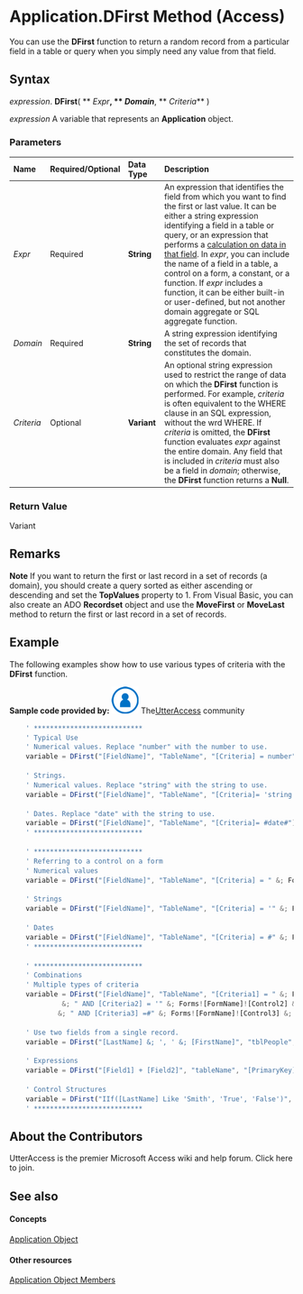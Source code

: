 
# Application.DFirst Method (Access)

You can use the  **DFirst** function to return a random record from a particular field in a table or query when you simply need any value from that field.


## Syntax

 _expression_. **DFirst**( ** _Expr_**, ** _Domain_**, ** _Criteria_** )

 _expression_ A variable that represents an **Application** object.


### Parameters



|**Name**|**Required/Optional**|**Data Type**|**Description**|
|:-----|:-----|:-----|:-----|
| _Expr_|Required|**String**|An expression that identifies the field from which you want to find the first or last value. It can be either a string expression identifying a field in a table or query, or an expression that performs a [calculation on data in that field](73c27d1c-0a3c-03e4-c17c-337133d7b316.md). In  _expr_, you can include the name of a field in a table, a control on a form, a constant, or a function. If  _expr_ includes a function, it can be either built-in or user-defined, but not another domain aggregate or SQL aggregate function.|
| _Domain_|Required|**String**|A string expression identifying the set of records that constitutes the domain.|
| _Criteria_|Optional|**Variant**|An optional string expression used to restrict the range of data on which the  **DFirst** function is performed. For example, _criteria_ is often equivalent to the WHERE clause in an SQL expression, without the wrd WHERE. If _criteria_ is omitted, the **DFirst** function evaluates _expr_ against the entire domain. Any field that is included in _criteria_ must also be a field in _domain_; otherwise, the  **DFirst** function returns a **Null**.|

### Return Value

Variant


## Remarks




 **Note**   If you want to return the first or last record in a set of records (a domain), you should create a query sorted as either ascending or descending and set the **TopValues** property to 1. From Visual Basic, you can also create an ADO **Recordset** object and use the **MoveFirst** or **MoveLast** method to return the first or last record in a set of records.


## Example



The following examples show how to use various types of criteria with the  **DFirst** function.

 **Sample code provided by:**
![Community Member Icon](images/8b9774c4-6c97-470e-b3a2-56d8f786444c.png) The[UtterAccess](http://www.utteraccess.com) community




```js
    ' ***************************
    ' Typical Use
    ' Numerical values. Replace "number" with the number to use.
    variable = DFirst("[FieldName]", "TableName", "[Criteria] = number")

    ' Strings.
    ' Numerical values. Replace "string" with the string to use.
    variable = DFirst("[FieldName]", "TableName", "[Criteria]= 'string'")

    ' Dates. Replace "date" with the string to use.
    variable = DFirst("[FieldName]", "TableName", "[Criteria]= #date#")
    ' ***************************

    ' ***************************
    ' Referring to a control on a form
    ' Numerical values
    variable = DFirst("[FieldName]", "TableName", "[Criteria] = " &; Forms!FormName!ControlName)

    ' Strings
    variable = DFirst("[FieldName]", "TableName", "[Criteria] = '" &; Forms!FormName!ControlName &; "'")

    ' Dates
    variable = DFirst("[FieldName]", "TableName", "[Criteria] = #" &; Forms!FormName!ControlName &; "#")
    ' ***************************

    ' ***************************
    ' Combinations
    ' Multiple types of criteria
    variable = DFirst("[FieldName]", "TableName", "[Criteria1] = " &; Forms![FormName]![Control1] _
             &; " AND [Criteria2] = '" &; Forms![FormName]![Control2] &; "'" _
            &; " AND [Criteria3] =#" &; Forms![FormName]![Control3] &; "#")
    
    ' Use two fields from a single record.
    variable = DFirst("[LastName] &; ', ' &; [FirstName]", "tblPeople", "[PrimaryKey] = 7")
            
    ' Expressions
    variable = DFirst("[Field1] + [Field2]", "tableName", "[PrimaryKey] = 7")
    
    ' Control Structures
    variable = DFirst("IIf([LastName] Like 'Smith', 'True', 'False')", "tableName", "[PrimaryKey] = 7")
    ' ***************************
```


## About the Contributors
<a name="AboutContributors"> </a>

UtterAccess is the premier Microsoft Access wiki and help forum. Click here to join. 


## See also
<a name="AboutContributors"> </a>


#### Concepts


[Application Object](aefb0713-97e6-e2c7-e530-8fd2e1316a55.md)
#### Other resources


[Application Object Members](3ab5276c-d52a-72a9-244c-ec92ead48811.md)
